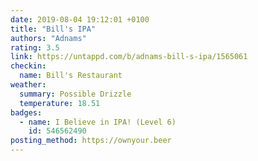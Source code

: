 ```yaml
---
date: 2019-08-04 19:12:01 +0100
title: "Bill's IPA"
authors: "Adnams"
rating: 3.5
link: https://untappd.com/b/adnams-bill-s-ipa/1565061
checkin:
  name: Bill's Restaurant
weather:
  summary: Possible Drizzle
  temperature: 18.51
badges:
  - name: I Believe in IPA! (Level 6)
    id: 546562490
posting_method: https://ownyour.beer
---
```

